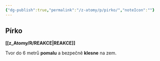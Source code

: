 ```yaml
---
{"dg-publish":true,"permalink":"/z-atomy/p/pirko/","noteIcon":""}
---
```


## Pírko
**[[z_Atomy/R/REAKCE\|REAKCE]]**

Tvor do 6 metrů **pomalu** a bezpečně **klesne** na zem.